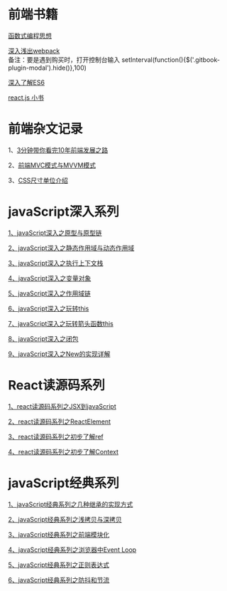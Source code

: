 # 前端书籍

[函数式编程思想](https://llh911001.gitbooks.io/mostly-adequate-guide-chinese/content/ )
 
[深入浅出webpack](http://webpack.wuhaolin.cn/1%E5%85%A5%E9%97%A8/1-1%E5%89%8D%E7%AB%AF%E7%9A%84%E5%8F%91%E5%B1%95.html )  
备注：要是遇到购买时，打开控制台输入 setInterval(function(){$('.gitbook-plugin-modal').hide()},100)

[深入了解ES6](https://oshotokill.gitbooks.io/understandinges6-simplified-chinese/content/chapter_1.html)

[react.js 小书](http://huziketang.mangojuice.top/books/react/)


# 前端杂文记录
1、[3分钟带你看完10年前端发展之路](https://juejin.im/post/5ac9c6f451882555677ed301 )

2、[前端MVC模式与MVVM模式](https://juejin.im/post/5c80aacb51882533d6708838 )

3、[CSS尺寸单位介绍](https://segmentfault.com/a/1190000018495806 )

# javaScript深入系列

[1、javaScript深入之原型与原型链](https://github.com/wangzhenggui/blog/issues/1)

[2、javaScript深入之静态作用域与动态作用域](https://github.com/wangzhenggui/blog/issues/2)

[3、javaScript深入之执行上下文栈](https://github.com/wangzhenggui/blog/issues/3)

[4、javaScript深入之变量对象](https://github.com/wangzhenggui/blog/issues/4)

[5、javaScript深入之作用域链](https://github.com/wangzhenggui/blog/issues/5)

[6、javaScript深入之玩转this](https://github.com/wangzhenggui/blog/issues/6)

[7、javaScript深入之玩转箭头函数this](https://github.com/wangzhenggui/blog/issues/7)

[8、javaScript深入之闭包](https://github.com/wangzhenggui/blog/issues/8)

[9、javaScript深入之New的实现详解](https://github.com/wangzhenggui/blog/issues/14)

# React读源码系列

[1、react读源码系列之JSX到javaScript](https://github.com/wangzhenggui/blog/issues/9)

[2、react读源码系列之ReactElement](https://github.com/wangzhenggui/blog/issues/10)

[3、react读源码系列之初步了解ref](https://github.com/wangzhenggui/blog/issues/11)

[4、react读源码系列之初步了解Context](https://github.com/wangzhenggui/blog/issues/12)

# javaScript经典系列

[1、javaScript经典系列之几种继承的实现方式](https://github.com/wangzhenggui/blog/issues/13)

[2、javaScript经典系列之浅拷贝与深拷贝](https://github.com/wangzhenggui/blog/issues/15)

[3、javaScript经典系列之前端模块化](https://github.com/wangzhenggui/blog/issues/16)

[4、javaScript经典系列之浏览器中Event Loop](https://github.com/wangzhenggui/blog/issues/17)

[5、javaScript经典系列之正则表达式](https://github.com/wangzhenggui/blog/issues/18)

[6、javaScript经典系列之防抖和节流](https://github.com/wangzhenggui/blog/issues/19)




